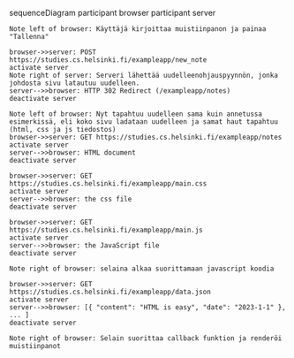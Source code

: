 sequenceDiagram
    participant browser
    participant server

    Note left of browser: Käyttäjä kirjoittaa muistiinpanon ja painaa "Tallenna"
    
    browser->>server: POST https://studies.cs.helsinki.fi/exampleapp/new_note
    activate server
    Note right of server: Serveri lähettää uudelleenohjauspyynnön, jonka johdosta sivu latautuu uudelleen.
    server-->>browser: HTTP 302 Redirect (/exampleapp/notes)
    deactivate server
    
    Note left of browser: Nyt tapahtuu uudelleen sama kuin annetussa esimerkissä, eli koko sivu ladataan uudelleen ja samat haut tapahtuu (html, css ja js tiedostos)
    browser->>server: GET https://studies.cs.helsinki.fi/exampleapp/notes
    activate server
    server-->>browser: HTML document
    deactivate server
    
    browser->>server: GET https://studies.cs.helsinki.fi/exampleapp/main.css
    activate server
    server-->>browser: the css file
    deactivate server
    
    browser->>server: GET https://studies.cs.helsinki.fi/exampleapp/main.js
    activate server
    server-->>browser: the JavaScript file
    deactivate server

    Note right of browser: selaina alkaa suorittamaan javascript koodia
    
    browser->>server: GET https://studies.cs.helsinki.fi/exampleapp/data.json
    activate server
    server-->>browser: [{ "content": "HTML is easy", "date": "2023-1-1" }, ... ]
    deactivate server    

    Note right of browser: Selain suorittaa callback funktion ja renderöi muistiinpanot
